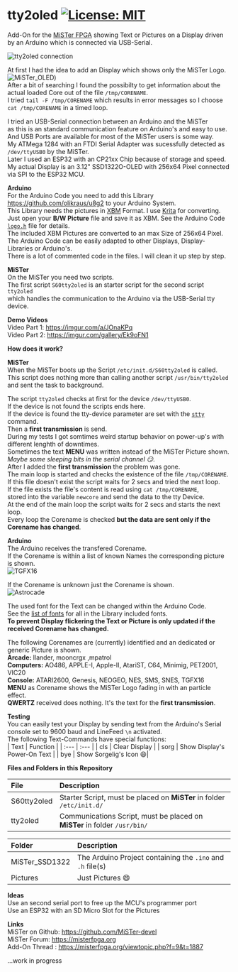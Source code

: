 # tty2oled [![License: MIT](https://img.shields.io/badge/License-MIT-yellow.svg)](https://opensource.org/licenses/MIT)
Add-On for the [MiSTer FPGA](https://github.com/MiSTer-devel) showing Text or Pictures on a Display driven by an Arduino which is connected via USB-Serial.<br>
  
![tty2oled connection](https://github.com/venice1200/MiSTer_tty2oled/blob/main/Pictures/OLED_Connection.jpg?raw=true)
  
  
At first I had the idea to add an Display which shows only the MiSTer Logo.  
![MiSTer_OLED](https://github.com/venice1200/MiSTer_tty2oled/blob/main/Pictures/MiSTer_OLED.jpg?raw=true))  
After a bit of searching I found the possibilty to get information about the actual loaded Core out of the file `/tmp/CORENAME`.  
I tried `tail -F /tmp/CORENAME` which results in error messages so I choose `cat /tmp/CORENAME` in a timed loop.  
  
I tried an USB-Serial connection between an Arduino and the MiSTer  
as this is an standard communication feature on Arduino's and easy to use.  
And USB Ports are available for most of the MiSTer users is some way.  
My ATMega 1284 with an FTDI Serial Adapter was sucessfully detected as `/dev/ttyUSB0` by the MiSTer.  
Later I used an ESP32 with an CP21xx Chip because of storage and speed.  
My actual Display is an 3.12" SSD1322O-OLED with 256x64 Pixel connected via SPI to the ESP32 MCU.  

**Arduino**  
For the Arduino Code you need to add this Library https://github.com/olikraus/u8g2 to your Arduino System.  
This Library needs the pictures in [XBM](https://en.wikipedia.org/wiki/X_BitMap) Format. I use [Krita](https://krita.org/) for converting.  
Just open your **B/W Picture** file and save it as XBM. See the Arduino Code [`logo.h`](https://github.com/venice1200/MiSTer_tty2oled/blob/main/MiSTer_SSD1322/logo.h) file for details.  
The included XBM Pictures are converted to an max Size of 256x64 Pixel.  
The Arduino Code can be easily adapted to other Displays, Display-Libraries or Arduino's.  
There is a lot of commented code in the files. I will clean it up step by step.  

**MiSTer**  
On the MiSTer you need two scripts.  
The first script `S60tty2oled` is an starter script for the second script `tty2oled`  
which handles the communication to the Arduino via the USB-Serial tty device.  
  
**Demo Videos**  
Video Part 1: https://imgur.com/a/JOnaKPq  
Video Part 2: https://imgur.com/gallery/Ek9oFN1  
  
**How does it work?**  
  
**MiSTer**  
When the MiSTer boots up the Script `/etc/init.d/S60tty2oled` is called.  
This script does nothing more than calling another script `/usr/bin/tty2oled` and sent the task to background.  
  
The script `tty2oled` checks at first for the device `/dev/ttyUSB0`.  
If the device is not found the scripts ends here.  
If the device is found the tty-device parameter are set with the [`stty`](https://man7.org/linux/man-pages/man1/stty.1.html) command.  
Then a **first transmission** is send.  
During my tests I got somtimes weird startup behavior on power-up's with different lenghth of downtimes.  
Sometimes the text **MENU** was written instead of the MiSTer Picture shown.  
*Maybe some sleeping bits in the serial channel :smirk:*.  
After I added the **first transmission** the problem was gone.  
The main loop is started and checks the existence of the file `/tmp/CORENAME`.  
If this file doesn't exist the script waits for 2 secs and tried the next loop.  
If the file exists the file's content is read using `cat /tmp/CORENAME`,  
stored into the variable `newcore` and send the data to the tty Device.  
At the end of the main loop the script waits for 2 secs and starts the next loop.  
Every loop the Corename is checked **but the data are sent only if the Corename has changed**.  
  
**Arduino**  
The Arduino receives the transfered Corename.  
If the Corename is within a list of known Names the corresponding picture is shown.  
![TGFX16](https://github.com/venice1200/MiSTer_tty2oled/blob/main/Pictures/TGFX16.jpg?raw=true)
  
If the Corename is unknown just the Corename is shown.  
![Astrocade](https://github.com/venice1200/MiSTer_tty2oled/blob/main/Pictures/Astrocade.jpg?raw=true)
  
The used font for the Text can be changed within the Arduino Code.  
See the [list of fonts](https://github.com/olikraus/u8g2/wiki/fntlistall) for all in the Library included fonts.  
**To prevent Display flickering the Text or Picture is only updated if the received Corename has changed.**  
  
The following Corenames are (currently) identified and an dedicated or generic Picture is shown.  
**Arcade:** llander, mooncrgx ,mpatrol  
**Computers:** AO486, APPLE-I, Apple-II, AtariST, C64, Minimig, PET2001, VIC20  
**Console:** ATARI2600, Genesis, NEOGEO, NES, SMS, SNES, TGFX16  
**MENU** as Corename shows the MiSTer Logo fading in with an particle effect.  
**QWERTZ** received does nothing. It's the text for the **first transmission**.  
  
**Testing**  
You can easily test your Display by sending text from the Arduino's Serial console set to 9600 baud and LineFeed `\n` activated.  
The following Text-Commands have special functions:  
| Text | Function |
| :--- | :--- |
| cls | Clear Display |
| sorg | Show Display's Power-On Text |
| bye | Show Sorgelig's Icon :smile:|
  
  
**Files and Folders in this Repository**  

| File | Description |
| :--- | :--- |
| S60tty2oled | Starter Script, must be placed on **MiSTer** in folder `/etc/init.d/`  |
| tty2oled | Communications Script, must be placed on **MiSTer** in folder `/usr/bin/` |

| Folder | Description |
| :--- | :--- |
| MiSTer_SSD1322 | The Arduino Project containing the `.ino` and `.h` file(s) |
| Pictures | Just Pictures :smile: |

**Ideas**  
Use an second serial port to free up the MCU's programmer port  
Use an ESP32 with an SD Micro Slot for the Pictures
  
**Links**  
MiSTer on Github: https://github.com/MiSTer-devel  
MiSTer Forum: https://misterfpga.org  
Add-On Thread : https://misterfpga.org/viewtopic.php?f=9&t=1887  
  
...work in progress  
  
